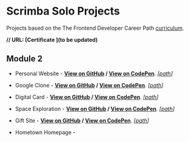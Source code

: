 # Scrimba Solo Projects

Projects based on the The Frontend Developer Career Path [curriculum](https://scrimba.com/learn/frontend). 

__// URL: [Certificate ](to be updated)__

## Module 2

- Personal Website - __[View on GitHub](https://juliendy.github.io/scrimba/module2/1_personal-website/) / [View on CodePen](https://codepen.io/juliendy/pen/yLjWdqR)__. _[[path](https://github.com/juliendy/scrimba/tree/master/module2/1_personal-website)]_

- Google Clone - __[View on GitHub](https://juliendy.github.io/scrimba/module2/2_google-clone/) / [View on CodePen](https://codepen.io/juliendy/pen/gOzNpaq)__. _[[path](https://github.com/juliendy/scrimba/tree/master/module2/2_google-clone)]_

- Digital Card - __[View on GitHub](https://juliendy.github.io/scrimba/module2/3_digital-business-card) / [View on CodePen](https://codepen.io/juliendy/pen/abGgZqr)__. _[[path](https://github.com/juliendy/scrimba/tree/master/module2/3_digital-business-card)]_

- Space Exploration - __[View on GitHub](https://juliendy.github.io/scrimba/module2/4_space-exploration/) / [View on CodePen](https://codepen.io/juliendy/pen/bGMPJyz)__. _[[path](https://github.com/juliendy/scrimba/tree/master/module2/4_space-exploration)]_

- Gift Site - __[View on GitHub](https://juliendy.github.io/scrimba/module2/5_gifT-site/) / [View on CodePen](https://codepen.io/juliendy/pen/NWzqbjX)__. _[[path](https://github.com/juliendy/scrimba/tree/master/module2/5_gifT-site)]_

- Hometown Homepage -